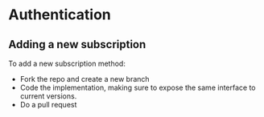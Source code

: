 # Authentication

## Adding a new subscription

To add a new subscription method:
* Fork the repo and create a new branch
* Code the implementation, making sure to expose the same interface to current versions.
* Do a pull request